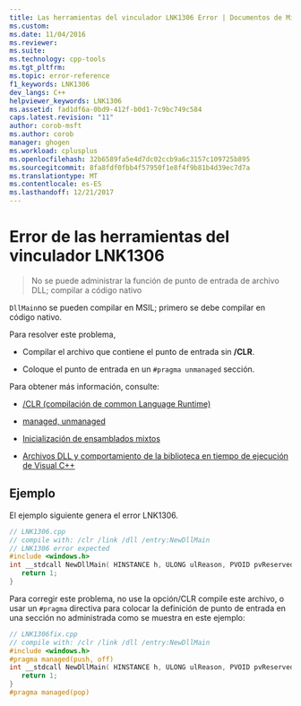 ```yaml
---
title: Las herramientas del vinculador LNK1306 Error | Documentos de Microsoft
ms.custom: 
ms.date: 11/04/2016
ms.reviewer: 
ms.suite: 
ms.technology: cpp-tools
ms.tgt_pltfrm: 
ms.topic: error-reference
f1_keywords: LNK1306
dev_langs: C++
helpviewer_keywords: LNK1306
ms.assetid: fad1df6a-0bd9-412f-b0d1-7c9bc749c584
caps.latest.revision: "11"
author: corob-msft
ms.author: corob
manager: ghogen
ms.workload: cplusplus
ms.openlocfilehash: 32b6589fa5e4d7dc02ccb9a6c3157c109725b895
ms.sourcegitcommit: 8fa8fdf0fbb4f57950f1e8f4f9b81b4d39ec7d7a
ms.translationtype: MT
ms.contentlocale: es-ES
ms.lasthandoff: 12/21/2017
---
```

# <a name="linker-tools-error-lnk1306"></a>Error de las herramientas del vinculador LNK1306  
  
> No se puede administrar la función de punto de entrada de archivo DLL; compilar a código nativo  
  
`DllMain`no se pueden compilar en MSIL; primero se debe compilar en código nativo.  
  
Para resolver este problema,  
  
-   Compilar el archivo que contiene el punto de entrada sin **/CLR**.  
  
-   Coloque el punto de entrada en un `#pragma unmanaged` sección.  
  
Para obtener más información, consulte:  
  
-   [/CLR (compilación de common Language Runtime)](../../build/reference/clr-common-language-runtime-compilation.md)  
  
-   [managed, unmanaged](../../preprocessor/managed-unmanaged.md)  
  
-   [Inicialización de ensamblados mixtos](../../dotnet/initialization-of-mixed-assemblies.md)  
  
-   [Archivos DLL y comportamiento de la biblioteca en tiempo de ejecución de Visual C++](../../build/run-time-library-behavior.md)  
  
## <a name="example"></a>Ejemplo  
  
El ejemplo siguiente genera el error LNK1306.  
  
```cpp  
// LNK1306.cpp  
// compile with: /clr /link /dll /entry:NewDllMain  
// LNK1306 error expected  
#include <windows.h>  
int __stdcall NewDllMain( HINSTANCE h, ULONG ulReason, PVOID pvReserved ) {  
   return 1;  
}  
```  
  
Para corregir este problema, no use la opción/CLR compile este archivo, o usar un `#pragma` directiva para colocar la definición de punto de entrada en una sección no administrada como se muestra en este ejemplo:  
  
```cpp  
// LNK1306fix.cpp  
// compile with: /clr /link /dll /entry:NewDllMain  
#include <windows.h>  
#pragma managed(push, off)  
int __stdcall NewDllMain( HINSTANCE h, ULONG ulReason, PVOID pvReserved ) {  
   return 1;  
}  
#pragma managed(pop)  
```  
